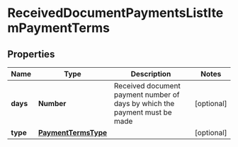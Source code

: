 # ReceivedDocumentPaymentsListItemPaymentTerms

## Properties

Name | Type | Description | Notes
------------ | ------------- | ------------- | -------------
**days** | **Number** | Received document payment number of days by which the payment must be made | [optional] 
**type** | [**PaymentTermsType**](PaymentTermsType.md) |  | [optional] 


